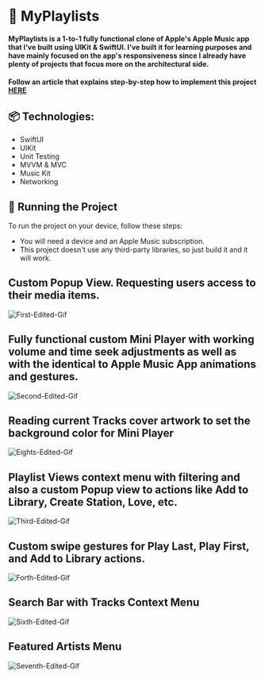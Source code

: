 # 🎵 MyPlaylists

#### MyPlaylists is a 1-to-1 fully functional clone of Apple's Apple Music app that I've built using UIKit & SwiftUI. I've built it for learning purposes and have mainly focused on the app's responsiveness since I already have plenty of projects that focus more on the architectural side.
#### Follow an article that explains step-by-step how to implement this project [HERE](https://medium.com/@aisultan.askarov/lets-build-an-apple-music-app-and-integrate-apple-music-in-your-app-part-1-getting-access-to-b01382b68537)

## 📦 Technologies:

* SwiftUI
* UIKit
* Unit Testing
* MVVM & MVC
* Music Kit
* Networking 

## 🚦 Running the Project

To run the project on your device, follow these steps:

* You will need a device and an Apple Music subscription.
* This project doesn't use any third-party libraries, so just build it and it will work.


## Custom Popup View. Requesting users access to their media items.

![First-Edited-Gif](https://user-images.githubusercontent.com/36818367/221584095-a8a8478a-e28b-4a50-b571-fc8c78fbdd6d.gif)

## Fully functional custom Mini Player with working volume and time seek adjustments as well as with the identical to Apple Music App animations and gestures.

![Second-Edited-Gif](https://user-images.githubusercontent.com/36818367/221584246-bf0a0b7e-d8a1-4af6-8914-6a99fbb732b0.gif)

## Reading current Tracks cover artwork to set the background color for Mini Player

![Eights-Edited-Gif](https://user-images.githubusercontent.com/36818367/221591123-26381e69-e502-4828-a536-a43f703cc2c1.gif)


## Playlist Views context menu with filtering and also a custom Popup view to actions like Add to Library, Create Station, Love, etc.

![Third-Edited-Gif](https://user-images.githubusercontent.com/36818367/221584461-3858ecad-53d7-4924-b891-cf88997b8368.gif)

## Custom swipe gestures for Play Last, Play First, and Add to Library actions.

![Forth-Edited-Gif](https://user-images.githubusercontent.com/36818367/221584752-d713bec1-1ded-4dca-b2e1-017db5b731e0.gif)

## Search Bar with Tracks Context Menu

![Sixth-Edited-Gif](https://user-images.githubusercontent.com/36818367/221585135-a4b614a3-0107-45f4-b67e-368798e80a91.gif)

## Featured Artists Menu

![Seventh-Edited-Gif](https://user-images.githubusercontent.com/36818367/221587858-d95ef4d7-6aa8-4704-8d6d-2bf5369dc7b6.gif)




